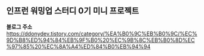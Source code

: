 ## 인프런 워밍업 스터디 0기 미니 프로젝트
**블로그 주소**
https://ddonydev.tistory.com/category/%EA%B0%9C%EB%B0%9C/%EC%9D%B8%ED%94%84%EB%9F%B0%20%EC%9B%8C%EB%B0%8D%EC%97%85%20%EC%8A%A4%ED%84%B0%EB%94%94
